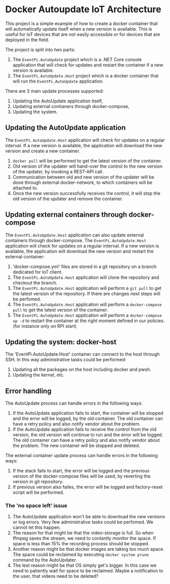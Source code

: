 # Docker Autoupdate IoT Architecture

This project is a simple example of how to create a docker container that will automatically update itself when a new version is available. This is useful for IoT devices that are not easily accessible or for devices that are deployed in the field.

The project is split into two parts:

1. The `EventPi.AutoUpdate` project which is a .NET Core console application that will check for updates and restart the container if a new version is available.
2. The `EventPi.AutoUpdate.Host` project which is a docker container that will run the `EventPi.AutoUpdate` application.

There are 3 main update processes supported:

1. Updating the AutoUpdate application itself,
2. Updating external contianers through docker-compose,
3. Updating the system.

## Updating the AutoUpdate application

The `EventPi.AutoUpdate.Host` application will check for updates on a regular interval. If a new version is available, the application will download the new version and create a new container.

1. ```docker pull``` will be performed to get the latest version of the container.
2. Old version of the updater will hand-over the control to the new version of the updater, by invoking a REST-API call.
3. Communication between old and new version of the updater will be done through external docker-network, to which containers will be attached to.
4. Once the new version successfully receives the control, it will stop the old version of the updater and remove the container.

## Updating external containers through docker-compose

The `EventPi.AutoUpdate.Host` application can also update external containers through docker-compose. The `EventPi.AutoUpdate.Host` application will check for updates on a regular interval. If a new version is available, the application will download the new version and restart the external container:

1. 'docker-compose.yml' files are stored in a git repository on a branch dedicated for IoT client.
2. The `EventPi.AutoUpdate.Host` application will clone the repository and checkout the branch.
3. The `EventPi.AutoUpdate.Host` application will perform a ```git pull``` to get the latest version of the repository. If there are changes next steps will be perfomed.
4. The `EventPi.AutoUpdate.Host` application will perform a ```docker-compose pull``` to get the latest version of the container.
5. The `EventPi.AutoUpdate.Host` application will perform a ```docker-compose up -d``` to restart the container at the right moment defined in our policies. (for instance only on RPI start)

## Updating the system: docker-host

The 'EventPi.AutoUpdate.Host' container can connect to the host through SSH. In this way administrative tasks could be performed:

1. Updating all the packages on the host including docker and pwsh.
2. Updating the kernel, etc.

## Error handling

The AutoUpdate process can handle errors in the following ways:

1. If the AutoUpdate application fails to start, the container will be stopped and the error will be logged, by the old container. The old container can have a retry policy and also notify vendor about the problem.
2. If the AutoUpdate application fails to receive the control from the old version, the old version will continue to run and the error will be logged. The old container can have a retry policy and also notify vendor about the problem. The new container will be stopped and deleted.

The external container update process can handle errors in the following ways:

1. If the stack fails to start, the error will be logged and the previous version of the docker-compose files will be used, by reverting the version in git repository.
2. If previous version also failes, the error will be logged and factory-reset script will be performed.


### The 'no space left' issue

1. The AutoUpdate application won't be able to download the new versions or log errors. Very few administrative tasks could be perfomed. We cannot let this happen.
2. The reason for that might be that the video-storage is full. So when ffmpeg saves the stream, we need to contantly monitor the space. If space is less than 15% the recording process should be stopped.
3. Another reason might be that docker images are taking too much space. The space could be reclaimed by executing ```docker system prune``` command by the AutoUpdater.
3. The lest reason might be that OS simply get's bigger. In this case we need to patiently wait for space to be reclaimed. Maybe a notification to the user, that videos need to be deleted?